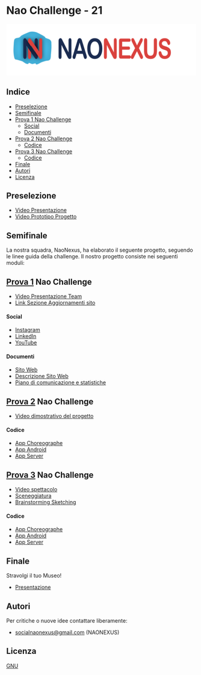 # Nao Challenge - 21

![alt text](https://github.com/GiovanniBellorio/ChallengeNao21/blob/master/prova1/logo_conScritta.png)

## Indice

* [Preselezione](#Preselezione)
* [Semifinale](#Semifinale)
* [Prova 1 Nao Challenge](#Prova-1-Nao-Challenge)
	* [Social](#Social)
	* [Documenti](#Documenti)   
* [Prova 2 Nao Challenge](#Prova-2-Nao-Challenge)
	* [Codice](#Codice)
* [Prova 3 Nao Challenge](#Prova-3-Nao-Challenge)
	* [Codice](#Codice)
* [Finale](#Finale)
* [Autori](#Autori)
* [Licenza](#Licenza)

## Preselezione

* [Video Presentazione](https://www.youtube.com/watch?v=i5OkYS3a628&ab_channel=NaoNexus)
* [Video Prototipo Progetto](https://www.youtube.com/watch?v=zavbiuD5vVc&ab_channel=NaoNexus)

## Semifinale

La nostra squadra, NaoNexus, ha elaborato il seguente progetto, seguendo le linee guida della challenge. Il nostro progetto consiste nei seguenti moduli:

## [Prova 1](https://github.com/GiovanniBellorio/ChallengeNao21/tree/master/prova1) Nao Challenge

* [Video Presentazione Team](https://www.youtube.com/watch?v=vPkICocD6s4&ab_channel=NaoNexus)
* [Link Sezione Aggiornamenti sito](https://naonexus.altervista.org/press/)

#### Social

* [Instagram](https://www.instagram.com/naonexus/)
* [LinkedIn](https://www.linkedin.com/in/nao-nexus-95b929208/)
* [YouTube](https://www.youtube.com/channel/UCGr9x7Fr44V628GJXwMe4Pg)

#### Documenti

* [Sito Web](https://naonexus.altervista.org/)
* [Descrizione Sito Web](https://github.com/GiovanniBellorio/ChallengeNao21/blob/master/prova1/sito_web_NaoNexus.pdf)
* [Piano di comunicazione e statistiche](https://github.com/GiovanniBellorio/ChallengeNao21/blob/master/prova1/statistiche_social.pdf)


## [Prova 2](https://github.com/GiovanniBellorio/ChallengeNao21/tree/master/prova2) Nao Challenge

* [Video dimostrativo del progetto](https://www.youtube.com/watch?v=z4Xv8i7HZd0&ab_channel=NaoNexus)

#### Codice

* [App Choreographe](https://github.com/GiovanniBellorio/ChallengeNao21/tree/master/prova2/nao_project)
* [App Android](https://github.com/GiovanniBellorio/ChallengeNao21/tree/master/prova2/app_joystick/app/src)
* [App Server](https://github.com/GiovanniBellorio/ChallengeNao21/blob/master/prova2/server/serverNAO.py)


## [Prova 3](https://github.com/GiovanniBellorio/ChallengeNao21/tree/master/prova3) Nao Challenge

* [Video spettacolo](https://www.youtube.com/watch?v=2fzngTP2yPg)
* [Sceneggiatura](https://github.com/GiovanniBellorio/ChallengeNao21/blob/master/prova3/sceneggiatura.pdf)
* [Brainstorming Sketching](https://github.com/GiovanniBellorio/ChallengeNao21/blob/master/prova3/brainstorming.pdf)

#### Codice

* [App Choreographe](https://github.com/GiovanniBellorio/ChallengeNao21/tree/master/prova3/studenti)
* [App Android](https://github.com/GiovanniBellorio/ChallengeNao21/tree/master/prova3/app_bottonistudenti)
* [App Server](https://github.com/GiovanniBellorio/ChallengeNao21/blob/master/prova3/server/serverNAO.py)

## Finale

Stravolgi il tuo Museo!

* [Presentazione]()


## Autori

Per critiche o nuove idee contattare liberamente:

* socialnaonexus@gmail.com (NAONEXUS)


## Licenza

[GNU](https://www.gnu.org/licenses/gpl-3.0.html)